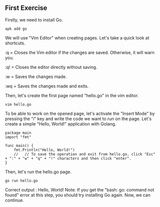 ## First Exercise
Firstly, we need to install Go.
```
apk add go
```
We will use "Vim Editor" when creating pages. Let's take a quick look at shortcuts.

:q = Closes the Vim editor if the changes are saved. Otherwise, it will warn you.

:q! = Closes the editor directly without saving.

:w = Saves the changes made.

:wq = Saves the changes made and exits.

Then, let's create the first page named "hello.go" in the vim editor.

```
vim hello.go
```
To be able to work on the opened page, let's activate the "Insert Mode" by pressing the "i" key and write the code we want to run on the page.
Let's create a simple "Hello, World!" application with Golang.
```
package main
import "fmt"
 
func main() {
    fmt.Println("Hello, World!")
    //   // To save the operation and exit from hello.go, click "Esc" + ":" + "w" + "q" + "!" characters and then click "enter".
}
```
Then, let's run the hello.go page.
```
go run hello.go
```
Correct output : Hello, World!
Note: If you get the "bash: go: command not found" error at this step, you should try installing Go again.
Now, we can continue.